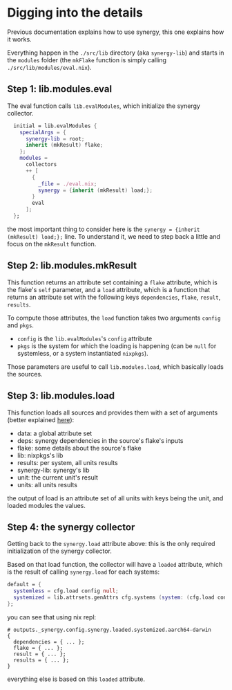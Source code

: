 # Digging into the details

Previous documentation explains how to use synergy, this one explains how it works.

Everything happen in the `./src/lib` directory (aka `synergy-lib`) and starts in the `modules` folder
(the `mkFlake` function is simply calling `./src/lib/modules/eval.nix`).

## Step 1: lib.modules.eval

The eval function calls `lib.evalModules`, which initialize the synergy collector.

```nix
  initial = lib.evalModules {
    specialArgs = {
      synergy-lib = root;
      inherit (mkResult) flake;
    };
    modules =
      collectors
      ++ [
        {
          _file = ./eval.nix;
          synergy = {inherit (mkResult) load;};
        }
        eval
      ];
  };
```

the most important thing to consider here is the `synergy = {inherit (mkResult) load;};` line.
To understand it, we need to step back a little and focus on the `mkResult` function.

## Step 2: lib.modules.mkResult

This function returns an attribute set containing a `flake` attribute, which is the flake's `self` parameter,
and a `load` attribute, which is a function that returns an attribute set with the following keys `dependencies`, `flake`, `result`, `results`.

To compute those attributes, the `load` function takes two arguments `config` and `pkgs`.

- `config` is the `lib.evalModules`'s `config` attribute
- `pkgs` is the system for which the loading is happening (can be `null` for systemless, or a system instantiated `nixpkgs`).

Those parameters are useful to call `lib.modules.load`, which basically loads the sources.

## Step 3: lib.modules.load

This function loads all sources and provides them with a set of arguments (better explained [here](./4_sources-parameters)):

- data: a global attribute set
- deps: synergy dependencies in the source's flake's inputs
- flake: some details about the source's flake
- lib: nixpkgs's lib
- results: per system, all units results
- synergy-lib: synergy's lib
- unit: the current unit's result
- units: all units results

the output of load is an attribute set of all units with keys being the unit, and loaded modules the values.

## Step 4: the synergy collector

Getting back to the `synergy.load` attribute above: this is the only required initialization of the synergy collector.

Based on that load function, the collector will have a `loaded` attribute, which is the result of calling `synergy.load` for each systems:

```nix
default = {
  systemless = cfg.load config null;
  systemized = lib.attrsets.genAttrs cfg.systems (system: (cfg.load config (cfg.mkPkgsForSystem system)));
};
```

you can see that using nix repl:

```
# outputs._synergy.config.synergy.loaded.systemized.aarch64-darwin
{
  dependencies = { ... };
  flake = { ... };
  result = { ... };
  results = { ... };
}
```

everything else is based on this `loaded` attribute.
